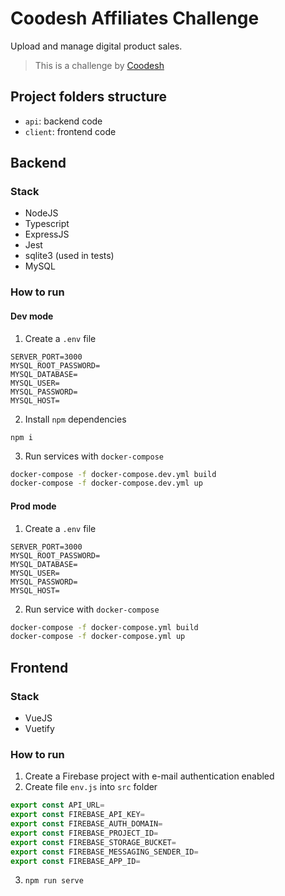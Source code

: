 # Coodesh Affiliates Challenge
Upload and manage digital product sales.


>  This is a challenge by [Coodesh](https://coodesh.com/)


## Project folders structure
- `api`: backend code
- `client`: frontend code

## Backend
### Stack
- NodeJS
- Typescript
- ExpressJS
- Jest
- sqlite3 (used in tests)
- MySQL

### How to run
#### Dev mode
1. Create a `.env` file
```
SERVER_PORT=3000
MYSQL_ROOT_PASSWORD=
MYSQL_DATABASE=
MYSQL_USER=
MYSQL_PASSWORD=
MYSQL_HOST=
```
2. Install `npm` dependencies
```
npm i
```
3. Run services with `docker-compose`
```bash
docker-compose -f docker-compose.dev.yml build
docker-compose -f docker-compose.dev.yml up
```

#### Prod mode
1. Create a `.env` file
```
SERVER_PORT=3000
MYSQL_ROOT_PASSWORD=
MYSQL_DATABASE=
MYSQL_USER=
MYSQL_PASSWORD=
MYSQL_HOST=
```
2. Run service with `docker-compose`
```bash
docker-compose -f docker-compose.yml build
docker-compose -f docker-compose.yml up
```

## Frontend
### Stack
- VueJS
- Vuetify

### How to run
1. Create a Firebase project with e-mail authentication enabled 
1. Create file `env.js` into `src` folder
```javascript
export const API_URL=
export const FIREBASE_API_KEY=
export const FIREBASE_AUTH_DOMAIN=
export const FIREBASE_PROJECT_ID=
export const FIREBASE_STORAGE_BUCKET=
export const FIREBASE_MESSAGING_SENDER_ID=
export const FIREBASE_APP_ID=
```
3. `npm run serve`